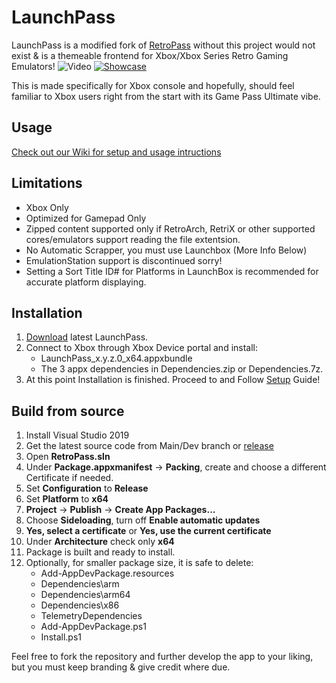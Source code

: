 # LaunchPass
LaunchPass is a modified fork of [RetroPass](https://github.com/retropassdev/RetroPass) without this project would not exist & is a themeable frontend for Xbox/Xbox Series Retro Gaming Emulators!
![Video](https://github.com/Misunderstood-Wookiee/LaunchPass/blob/e55c515e3d5e9385093a306142e1ab50302d9f97/Docs/LaunchPass.webp)
[![Showcase](https://github.com/Misunderstood-Wookiee/LaunchPass/blob/173fc46d795b28ca138c553bbb393205f00be7d8/Docs/Screenshot%202023-04-22%20021815.png)](https://www.youtube.com/watch?v=Ox-JfUBo9as)


This is made specifically for Xbox console and hopefully, should feel familiar to Xbox users right from the start with its Game Pass Ultimate vibe.
## Usage
[Check out our Wiki for setup and usage intructions](https://github.com/Misunderstood-Wookiee/LaunchPass/wiki)


## Limitations

 - Xbox Only
 - Optimized for Gamepad Only
 - Zipped content supported only if RetroArch, RetriX or other supported cores/emulators support reading the file extentsion.
 - No Automatic Scrapper, you must use Launchbox (More Info Below)
 - EmulationStation support is discontinued sorry!
 - Setting a Sort Title ID# for Platforms in LaunchBox is recommended for accurate platform displaying.
  
## Installation
 1. [Download](../../releases/) latest LaunchPass.
 2. Connect to Xbox through Xbox Device portal and install:
	- LaunchPass_x.y.z.0_x64.appxbundle
	- The 3 appx dependencies in Dependencies.zip or Dependencies.7z.
9. At this point Installation is finished. Proceed to and Follow [Setup](https://github.com/Misunderstood-Wookiee/LaunchPass/wiki/Basic-Usage) Guide!


## Build from source

1. Install Visual Studio 2019
2. Get the latest source code from Main/Dev branch or [release](../../releases/)
3. Open **RetroPass.sln**
4. Under **Package.appxmanifest** -> **Packing**, create and choose a different Certificate if needed.
5. Set **Configuration** to **Release**
6. Set **Platform** to **x64**
7. **Project** -> **Publish** -> **Create App Packages...**
8. Choose **Sideloading**, turn off **Enable automatic updates**
9. **Yes, select a certificate** or **Yes, use the current certificate**
10. Under **Architecture** check only **x64**
11. Package is built and ready to install.
12. Optionally, for smaller package size, it is safe to delete:
	- Add-AppDevPackage.resources
	- Dependencies\arm
	- Dependencies\arm64
	- Dependencies\x86
	- TelemetryDependencies
	- Add-AppDevPackage.ps1
	- Install.ps1

Feel free to fork the repository and further develop the app to your liking, but you must keep branding & give credit where due.


